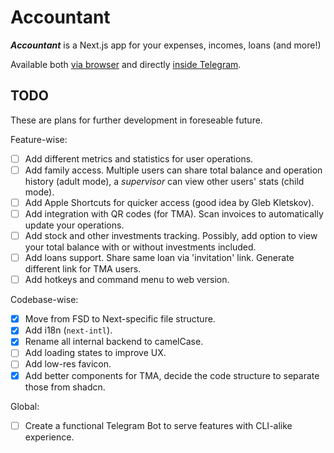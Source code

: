 # Accountant

**_Accountant_** is a Next.js app for your expenses, incomes, loans (and more!)

Available both [via browser](https://wyd-hedge.vercel.app) and directly [inside Telegram](https://t.me/wydhedge_bot/accounting).

## TODO

These are plans for further development in foreseable future.

Feature-wise:

- [ ] Add different metrics and statistics for user operations.
- [ ] Add family access. Multiple users can share total balance and operation history (adult mode), a _supervisor_ can view other users' stats (child mode).
- [ ] Add Apple Shortcuts for quicker access (good idea by Gleb Kletskov).
- [ ] Add integration with QR codes (for TMA). Scan invoices to automatically update your operations.
- [ ] Add stock and other investments tracking. Possibly, add option to view your total balance with or without investments included.
- [ ] Add loans support. Share same loan via 'invitation' link. Generate different link for TMA users.
- [ ] Add hotkeys and command menu to web version.

Codebase-wise:

- [x] Move from FSD to Next-specific file structure.
- [x] Add i18n (`next-intl`).
- [x] Rename all internal backend to camelCase.
- [ ] Add loading states to improve UX.
- [ ] Add low-res favicon.
- [x] Add better components for TMA, decide the code structure to separate those from shadcn.

Global:

- [ ] Create a functional Telegram Bot to serve features with CLI-alike experience.
